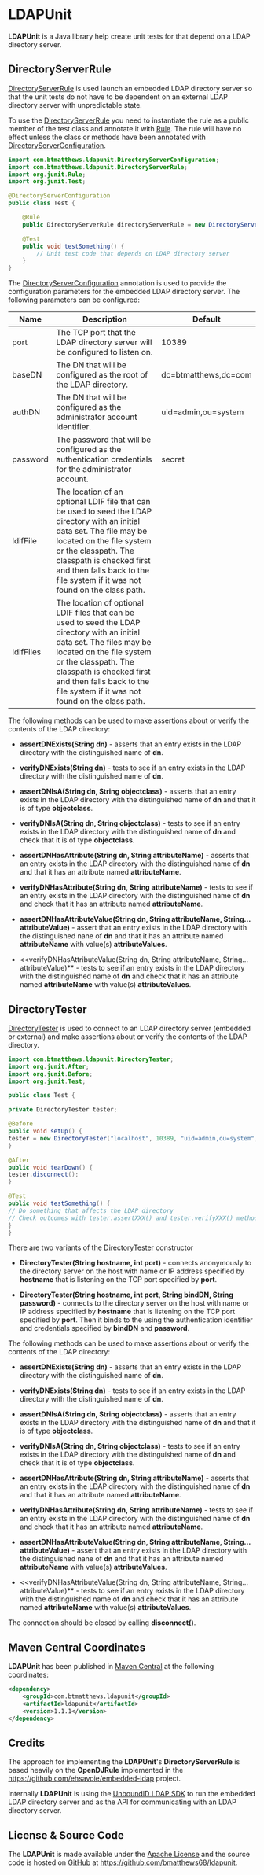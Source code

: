 LDAPUnit
========

**LDAPUnit** is a Java library help create unit tests for that depend on a LDAP directory server.

DirectoryServerRule
-------------------

[DirectoryServerRule](http://ldapunit.btmatthews.com/apidocs/com/btmatthews/ldapunit/DirectoryServerRule.html) is used
launch an embedded LDAP directory server so that the unit tests do not have to be dependent on an external LDAP
directory server with unpredictable state.

To use the
[DirectoryServerRule](http://ldapunit.btmatthews.com/apidocs/com/btmatthews/ldapunit/DirectoryServerRule.html) you need
to instantiate the rule as a public member of the test class and annotate it with
[Rule](http://kentbeck.github.com/junit/javadoc/4.10/org/junit/Rule.html). The rule will have no effect unless the class
or methods have been annotated with
[DirectoryServerConfiguration](http://ldapunit.btmatthews.com/apidocs/com/btmatthews/ldapunit/DirectoryServerConfiguration.html).

```java
import com.btmatthews.ldapunit.DirectoryServerConfiguration;
import com.btmatthews.ldapunit.DirectoryServerRule;
import org.junit.Rule;
import org.junit.Test;

@DirectoryServerConfiguration
public class Test {

    @Rule
    public DirectoryServerRule directoryServerRule = new DirectoryServerRule();

    @Test
    public void testSomething() {
        // Unit test code that depends on LDAP directory server
    }
}
```

The
[DirectoryServerConfiguration](http://ldapunit.btmatthews.com/apidocs/com/btmatthews/ldapunit/DirectoryServerConfiguration.html)
annotation is used to provide the configuration parameters for the embedded LDAP directory server. The following
parameters can be configured:

<table>
<thead><tr>
<th>Name</th>
<th>Description</th>
<th>Default</th>
</tr></thead>
<tbody>
<tr>
<td>port</td>
<td>The TCP port that the LDAP directory server will be configured to listen on.</td>
<td>10389</td>
</tr>
<tr>
<td>baseDN</td>
<td>The DN that will be configured as the root of the LDAP directory.</td>
<td>dc=btmatthews,dc=com</td>
</tr>
<tr>
<td>authDN</td>
<td>The DN that will be configured as the administrator account identifier.</td>
<td>uid=admin,ou=system</td>
</tr>
<tr>
<td>password</td>
<td>The password that will be configured as the authentication credentials for the administrator account.</td>
<td>secret</td>
</tr>
<tr>
<td>ldifFile</td>
<td>The location of an optional LDIF file that can be used to seed the LDAP directory with an initial data set. The
file may be located on the file system or the classpath. The classpath is checked first and then falls back to the file
system if it was not found on the class path.</td>
<td></td>
</tr>
<tr>
<td>ldifFiles</td>
<td>The location of optional LDIF files that can be used to seed the LDAP directory with an initial data set. The
files may be located on the file system or the classpath. The classpath is checked first and then falls back to the file
system if it was not found on the class path.</td>
<td></td>
</tr>
</tbody>
</table>

The following methods can be used to make assertions about or verify the contents of the LDAP directory:

* **assertDNExists(String dn)** - asserts that an entry exists in the LDAP directory with the distinguished name of
  **dn**.

* **verifyDNExists(String dn)** - tests to see if an entry exists in the LDAP directory with the distinguished name
  of **dn**.

* **assertDNIsA(String dn, String objectclass)** - asserts that an entry exists in the LDAP directory with the
  distinguished name of **dn** and that it is of type **objectclass**.

* **verifyDNIsA(String dn, String objectclass)** - tests to see if an entry exists in the LDAP directory with the
  distinguished name of **dn** and check that it is of type **objectclass**.

* **assertDNHasAttribute(String dn, String attributeName)** - asserts that an entry exists in the LDAP directory
  with the distinguished name of **dn** and that it has an attribute named **attributeName**.

* **verifyDNHasAttribute(String dn, String attributeName)** - tests to see if an entry exists in the LDAP directory
    with the distinguished name of **dn** and check that it has an attribute named **attributeName**.

* **assertDNHasAttributeValue(String dn, String attributeName, String... attributeValue)** - assert that an entry
  exists in the LDAP directory with the distinguished nane of **dn** and that it has an attribute named
  **attributeName** with value(s) **attributeValues**.

* <<verifyDNHasAttributeValue(String dn, String attributeName, String... attributeValue)** - tests to see if an entry
  exists in the LDAP directory with the distinguished name of **dn** and check that it has an attribute named
  **attributeName** with value(s) **attributeValues**.

DirectoryTester
---------------

[DirectoryTester](http://ldapunit.btmatthews.com/apidocs/com/btmatthews/ldapunit/DirectoryTester.html) is used to
connect to an LDAP directory server (embedded or external) and make assertions about or verify the contents of the LDAP
directory.

```java
import com.btmatthews.ldapunit.DirectoryTester;
import org.junit.After;
import org.junit.Before;
import org.junit.Test;

public class Test {

private DirectoryTester tester;

@Before
public void setUp() {
tester = new DirectoryTester("localhost", 10389, "uid=admin,ou=system", "secret");
}

@After
public void tearDown() {
tester.disconnect();
}

@Test
public void testSomething() {
// Do something that affects the LDAP directory
// Check outcomes with tester.assertXXX() and tester.verifyXXX() methods
}
}
```

There are two variants of the
[DirectoryTester](http://ldapunit.btmatthews.com/apidocs/com/btmatthews/ldapunit/DirectoryTester.html) constructor

* **DirectoryTester(String hostname, int port)** - connects anonymously to the directory server on the host with
name or IP address specified by **hostname** that is listening on the TCP port specified by **port**.

* **DirectoryTester(String hostname, int port, String bindDN, String password)** - connects to the directory server
on the host with name or IP address specified by **hostname** that is listening on the TCP port specified by
**port**. Then it binds to the using the authentication identifier and credentials specified by **bindDN** and
**password**.

The following methods can be used to make assertions about or verify the contents of the LDAP directory:

* **assertDNExists(String dn)** - asserts that an entry exists in the LDAP directory with the distinguished name of
**dn**.

* **verifyDNExists(String dn)** - tests to see if an entry exists in the LDAP directory with the distinguished name
of **dn**.

* **assertDNIsA(String dn, String objectclass)** - asserts that an entry exists in the LDAP directory with the
distinguished name of **dn** and that it is of type **objectclass**.

* **verifyDNIsA(String dn, String objectclass)** - tests to see if an entry exists in the LDAP directory with the
distinguished name of **dn** and check that it is of type **objectclass**.

* **assertDNHasAttribute(String dn, String attributeName)** - asserts that an entry exists in the LDAP directory
with the distinguished name of **dn** and that it has an attribute named **attributeName**.

* **verifyDNHasAttribute(String dn, String attributeName)** - tests to see if an entry exists in the LDAP directory
with the distinguished name of **dn** and check that it has an attribute named **attributeName**.

* **assertDNHasAttributeValue(String dn, String attributeName, String... attributeValue)** - assert that an entry
exists in the LDAP directory with the distinguished nane of **dn** and that it has an attribute named
**attributeName** with value(s) **attributeValues**.

* <<verifyDNHasAttributeValue(String dn, String attributeName, String... attributeValue)** - tests to see if an entry
exists in the LDAP directory with the distinguished name of **dn** and check that it has an attribute named
**attributeName** with value(s) **attributeValues**.

The connection should be closed by calling **disconnect()**.

Maven Central Coordinates
-------------------------
**LDAPUnit** has been published in [Maven Central](http://search.maven.org) at the following
coordinates:

```xml
<dependency>
    <groupId>com.btmatthews.ldapunit</groupId>
    <artifactId>ldapunit</artifactId>
    <version>1.1.1</version>
</dependency>
```

Credits
-------
The approach for implementing the **LDAPUnit**'s **DirectoryServerRule** is based heavily on the **OpenDJRule**
implemented in the https://github.com/ehsavoie/embedded-ldap project.

Internally **LDAPUnit** is using the [UnboundID LDAP SDK](https://www.unboundid.com/products/ldap-sdk) to run the
embedded LDAP directory server and as the API for communicating with an LDAP directory server.

License & Source Code
---------------------
The **LDAPUnit** is made available under the
[Apache License](http://www.apache.org/licenses/LICENSE-2.0.html) and the source code is hosted on
[GitHub](http://github.com) at https://github.com/bmatthews68/ldapunit.
